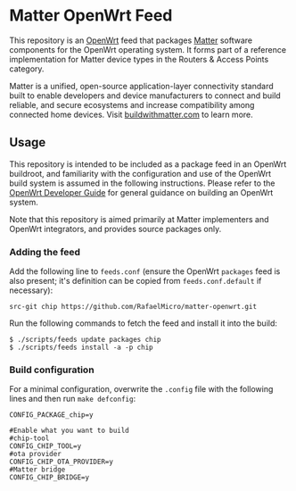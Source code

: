 # Matter OpenWrt Feed

This repository is an [OpenWrt](https://openwrt.org) feed that packages [Matter](https://github.com/project-chip/connectedhomeip) software components for the OpenWrt operating system. It forms part of a reference implementation for Matter device types in the Routers & Access Points category.

Matter is a unified, open-source application-layer connectivity standard built to enable developers and device manufacturers to connect and build reliable, and secure ecosystems and increase compatibility among connected home devices. Visit [buildwithmatter.com](http://buildwithmatter.com) to learn more.

## Usage

This repository is intended to be included as a package feed in an OpenWrt buildroot, and familiarity with the configuration and use of the OpenWrt build system is assumed in the following instructions. Please refer to the [OpenWrt Developer Guide](https://openwrt.org/docs/guide-developer/start) for general guidance on building an OpenWrt system.

Note that this repository is aimed primarily at Matter implementers and OpenWrt integrators, and provides source packages only.

### Adding the feed

Add the following line to `feeds.conf` (ensure the OpenWrt `packages` feed is also present; it's definition can be copied from `feeds.conf.default` if necessary):

```
src-git chip https://github.com/RafaelMicro/matter-openwrt.git
```

Run the following commands to fetch the feed and install it into the build:

```
$ ./scripts/feeds update packages chip
$ ./scripts/feeds install -a -p chip
```

### Build configuration

For a minimal configuration, overwrite the `.config` file with the following lines and then run `make defconfig`:

```
CONFIG_PACKAGE_chip=y

#Enable what you want to build
#chip-tool
CONFIG_CHIP_TOOL=y
#ota provider
CONFIG_CHIP_OTA_PROVIDER=y
#Matter bridge
CONFIG_CHIP_BRIDGE=y
```


